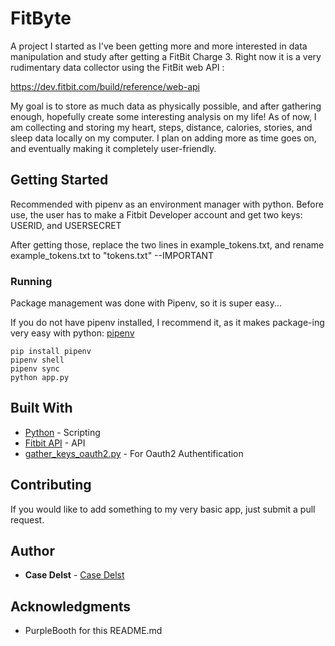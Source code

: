 # FitByte

A project I started as I've been getting more and more interested in data manipulation and study after getting a FitBit Charge 3.  Right now it is a very rudimentary data collector using the FitBit web API :

https://dev.fitbit.com/build/reference/web-api

My goal is to store as much data as physically possible, and after gathering enough, hopefully create some interesting analysis on my life!  As of now, I am collecting and storing my heart, steps, distance, calories, stories, and sleep data locally on my computer.  I plan on adding more as time goes on, and eventually making it completely user-friendly.  

## Getting Started

Recommended with pipenv as an environment manager with python.  Before use, the user has to make a Fitbit Developer account and get two keys:
USERID, and USERSECRET

After getting those, replace the two lines in example_tokens.txt, and rename example_tokens.txt to "tokens.txt" --IMPORTANT

### Running

Package management was done with Pipenv, so it is super easy...

If you do not have pipenv installed, I recommend it, as it makes package-ing very easy with python: [pipenv](https://github.com/pypa/pipenv)

```
pip install pipenv
pipenv shell
pipenv sync
python app.py
```

## Built With

* [Python](https://www.python.org) - Scripting
* [Fitbit API](https://github.com/orcasgit/python-fitbit) - API
* [gather_keys_oauth2.py](https://github.com/orcasgit/python-fitbit/blob/master/gather_keys_oauth2.py) - For Oauth2 Authentification

## Contributing

If you would like to add something to my very basic app, just submit a pull request. 

## Author

* **Case Delst** - [Case Delst](https://github.com/CaseDelst)

## Acknowledgments

* PurpleBooth for this README.md

